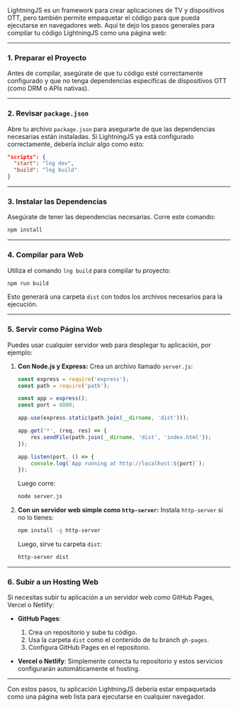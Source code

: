LightningJS es un framework para crear aplicaciones de TV y dispositivos OTT, pero también permite empaquetar el código para que pueda ejecutarse en navegadores web. Aquí te dejo los pasos generales para compilar tu código LightningJS como una página web:

---

### 1. **Preparar el Proyecto**
Antes de compilar, asegúrate de que tu código esté correctamente configurado y que no tenga dependencias específicas de dispositivos OTT (como DRM o APIs nativas).

---

### 2. **Revisar `package.json`**
Abre tu archivo `package.json` para asegurarte de que las dependencias necesarias están instaladas. Si LightningJS ya está configurado correctamente, debería incluir algo como esto:
```json
"scripts": {
  "start": "lng dev",
  "build": "lng build"
}
```

---

### 3. **Instalar las Dependencias**
Asegúrate de tener las dependencias necesarias. Corre este comando:
```bash
npm install
```

---

### 4. **Compilar para Web**
Utiliza el comando `lng build` para compilar tu proyecto:
```bash
npm run build
```
Esto generará una carpeta `dist` con todos los archivos necesarios para la ejecución.

---

### 5. **Servir como Página Web**
Puedes usar cualquier servidor web para desplegar tu aplicación, por ejemplo:

1. **Con Node.js y Express:**
   Crea un archivo llamado `server.js`:
   ```javascript
   const express = require('express');
   const path = require('path');

   const app = express();
   const port = 8080;

   app.use(express.static(path.join(__dirname, 'dist')));

   app.get('*', (req, res) => {
       res.sendFile(path.join(__dirname, 'dist', 'index.html'));
   });

   app.listen(port, () => {
       console.log(`App running at http://localhost:${port}`);
   });
   ```

   Luego corre:
   ```bash
   node server.js
   ```

2. **Con un servidor web simple como `http-server`:**
   Instala `http-server` si no lo tienes:
   ```bash
   npm install -g http-server
   ```

   Luego, sirve tu carpeta `dist`:
   ```bash
   http-server dist
   ```

---

### 6. **Subir a un Hosting Web**
Si necesitas subir tu aplicación a un servidor web como GitHub Pages, Vercel o Netlify:

- **GitHub Pages**:
  1. Crea un repositorio y sube tu código.
  2. Usa la carpeta `dist` como el contenido de tu branch `gh-pages`.
  3. Configura GitHub Pages en el repositorio.

- **Vercel o Netlify**:
  Simplemente conecta tu repositorio y estos servicios configurarán automáticamente el hosting.

---

Con estos pasos, tu aplicación LightningJS debería estar empaquetada como una página web lista para ejecutarse en cualquier navegador.